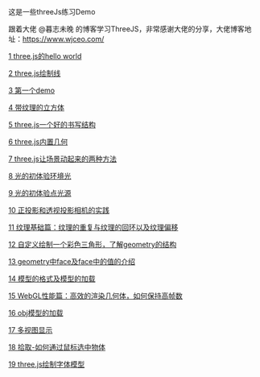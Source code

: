 这是一些threeJs练习Demo

跟着大佬 @暮志未晚 的博客学习ThreeJS，非常感谢大佬的分享，大佬博客地址：https://www.wjceo.com/

[1 three.js的hello world](https://biglazybones.github.io/threeJsDemo/1%20three.js%E7%9A%84hello%20world/)

[2 three.js绘制线](https://biglazybones.github.io/threeJsDemo/2%20three.js%E7%BB%98%E5%88%B6%E7%BA%BF/)

[3 第一个demo](https://biglazybones.github.io/threeJsDemo/3%20%E7%AC%AC%E4%B8%80%E4%B8%AAdemo/)

[4 带纹理的立方体](https://biglazybones.github.io/threeJsDemo/4%20%E5%B8%A6%E7%BA%B9%E7%90%86%E7%9A%84%E7%AB%8B%E6%96%B9%E4%BD%93/)

[5 three.js一个好的书写结构](https://biglazybones.github.io/threeJsDemo/5%20three.js%E4%B8%80%E4%B8%AA%E5%A5%BD%E7%9A%84%E4%B9%A6%E5%86%99%E7%BB%93%E6%9E%84/)

[6 three.js内置几何](https://biglazybones.github.io/threeJsDemo/6%20three.js%E5%86%85%E7%BD%AE%E5%87%A0%E4%BD%95/)

[7 three.js让场景动起来的两种方法](https://biglazybones.github.io/threeJsDemo/7%20three.js%E8%AE%A9%E5%9C%BA%E6%99%AF%E5%8A%A8%E8%B5%B7%E6%9D%A5%E7%9A%84%E4%B8%A4%E7%A7%8D%E6%96%B9%E6%B3%95/)

[8 光的初体验环境光](https://biglazybones.github.io/threeJsDemo/8%20%E5%85%89%E7%9A%84%E5%88%9D%E4%BD%93%E9%AA%8C%E7%8E%AF%E5%A2%83%E5%85%89/)

[9 光的初体验点光源](https://biglazybones.github.io/threeJsDemo/9%20%E5%85%89%E7%9A%84%E5%88%9D%E4%BD%93%E9%AA%8C%E7%82%B9%E5%85%89%E6%BA%90)

[10 正投影和透视投影相机的实践](https://biglazybones.github.io/threeJsDemo/10%20%E6%AD%A3%E6%8A%95%E5%BD%B1%E5%92%8C%E9%80%8F%E8%A7%86%E6%8A%95%E5%BD%B1%E7%9B%B8%E6%9C%BA%E7%9A%84%E5%AE%9E%E8%B7%B5/)

[11 纹理基础篇：纹理的重复与纹理的回环以及纹理偏移](https://biglazybones.github.io/threeJsDemo/11%20%E7%BA%B9%E7%90%86%E5%9F%BA%E7%A1%80%E7%AF%87%EF%BC%9A%E7%BA%B9%E7%90%86%E7%9A%84%E9%87%8D%E5%A4%8D%E4%B8%8E%E7%BA%B9%E7%90%86%E7%9A%84%E5%9B%9E%E7%8E%AF%E4%BB%A5%E5%8F%8A%E7%BA%B9%E7%90%86%E5%81%8F%E7%A7%BB/)

[12 自定义绘制一个彩色三角形，了解geometry的结构](https://biglazybones.github.io/threeJsDemo/12%20%E8%87%AA%E5%AE%9A%E4%B9%89%E7%BB%98%E5%88%B6%E4%B8%80%E4%B8%AA%E5%BD%A9%E8%89%B2%E4%B8%89%E8%A7%92%E5%BD%A2%EF%BC%8C%E4%BA%86%E8%A7%A3geometry%E7%9A%84%E7%BB%93%E6%9E%84/)

[13 geometry中face及face中的值的介绍](https://biglazybones.github.io/threeJsDemo/13%20geometry%E4%B8%ADface%E5%8F%8Aface%E4%B8%AD%E7%9A%84%E5%80%BC%E7%9A%84%E4%BB%8B%E7%BB%8D/)

[14 模型的格式及模型的加载](https://biglazybones.github.io/threeJsDemo/14%20%E6%A8%A1%E5%9E%8B%E7%9A%84%E6%A0%BC%E5%BC%8F%E5%8F%8A%E6%A8%A1%E5%9E%8B%E7%9A%84%E5%8A%A0%E8%BD%BD/)

[15 WebGL性能篇：高效的渲染几何体，如何保持高帧数](https://biglazybones.github.io/threeJsDemo/15%20WebGL%E6%80%A7%E8%83%BD%E7%AF%87%EF%BC%9A%E9%AB%98%E6%95%88%E7%9A%84%E6%B8%B2%E6%9F%93%E5%87%A0%E4%BD%95%E4%BD%93%EF%BC%8C%E5%A6%82%E4%BD%95%E4%BF%9D%E6%8C%81%E9%AB%98%E5%B8%A7%E6%95%B0/)

[16 obj模型的加载](https://biglazybones.github.io/threeJsDemo/16%20obj%E6%A8%A1%E5%9E%8B%E7%9A%84%E5%8A%A0%E8%BD%BD/)

[17 多视图显示](https://biglazybones.github.io/threeJsDemo/17%20%E5%A4%9A%E8%A7%86%E5%9B%BE%E6%98%BE%E7%A4%BA/)

[18 拾取-如何通过鼠标选中物体](https://biglazybones.github.io/threeJsDemo/18%20%E6%8B%BE%E5%8F%96-%E5%A6%82%E4%BD%95%E9%80%9A%E8%BF%87%E9%BC%A0%E6%A0%87%E9%80%89%E4%B8%AD%E7%89%A9%E4%BD%93)

[19 three.js绘制字体模型](https://biglazybones.github.io/threeJsDemo/19%20three.js%E7%BB%98%E5%88%B6%E5%AD%97%E4%BD%93%E6%A8%A1%E5%9E%8B/)
